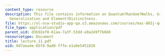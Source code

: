 ```yaml
---
content_type: resource
description: This file contains information on Quantum?Random?Walks, Grover?s?Algorithm,
  Generalization and Element?Distinctness.
file: https://ol-ocw-studio-app-qa.s3.amazonaws.com/courses/mas-865j-quantum-information-science-spring-2006/0d7aea4e65f89ad0fffee1a9e5451828_lecture_11.pdf
file_type: application/pdf
parent_uid: d3b92ef8-61aa-7a3f-53dd-a9a249f7b660
resourcetype: Document
title: lecture_11.pdf
uid: 0d7aea4e-65f8-9ad0-fffe-e1a9e5451828
---
```

